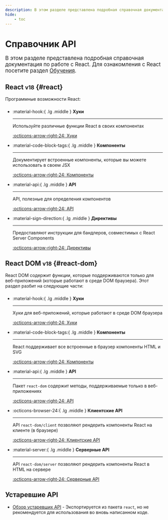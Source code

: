 ```yaml
---
description: В этом разделе представлена подробная справочная документация по работе с React
hide:
    - toc
---
```


# Справочник API

<big>В этом разделе представлена подробная справочная документация по работе с React. Для ознакомления с React посетите раздел [Обучения](../learn/index.md).</big>

## React <small>v18</small> {#react}

Программные возможности React:

<div class="grid cards" style="margin-top: 1.6em" markdown>

-   :material-hook:{ .lg .middle } **Хуки**

    ***

    Используйте различные функции React в своих компонентах

    [:octicons-arrow-right-24: Хуки](./react/hooks.md)

-   :material-code-block-tags:{ .lg .middle } **Компоненты**

    ***

    Документирует встроенные компоненты, которые вы можете использовать в своем JSX

    [:octicons-arrow-right-24: Компоненты](./react/components.md)

-   :material-api:{ .lg .middle } **API**

    ***

    API, полезные для определения компонентов

    [:octicons-arrow-right-24: API](./react/apis.md)

-   :material-sign-direction:{ .lg .middle } **Директивы**

    ***

    Предоставляют инструкции для бандлеров, совместимых с React Server Components

    [:octicons-arrow-right-24: Директивы](./react/directives.md)

</div>

## React DOM <small>v18</small> {#react-dom}

React DOM содержит функции, которые поддерживаются только для веб-приложений (которые работают в среде DOM браузера). Этот раздел разбит на следующие части:

<div class="grid cards" style="margin-top: 1.6em" markdown>

-   :material-hook:{ .lg .middle } **Хуки**

    ***

    Хуки для веб-приложений, которые работают в среде DOM браузера

    [:octicons-arrow-right-24: Хуки](./react-dom/hooks/index.md)

-   :material-code-block-tags:{ .lg .middle } **Компоненты**

    ***

    React поддерживает все встроенные в браузер компоненты HTML и SVG

    [:octicons-arrow-right-24: Компоненты](./react-dom/components/index.md)

-   :material-api:{ .lg .middle } **API**

    ***

    Пакет `react-dom` содержит методы, поддерживаемые только в веб-приложениях

    [:octicons-arrow-right-24: API](./react-dom/index.md)

-   :octicons-browser-24:{ .lg .middle } **Клиентские API**

    ***

    API `react-dom/client` позволяют рендерить компоненты React на клиенте (в браузере)

    [:octicons-arrow-right-24: Клиентские API](./react-dom/client/index.md)

-   :material-server:{ .lg .middle } **Серверные API**

    ***

    API `react-dom/server` позволяют рендерить компоненты React в HTML на сервере

    [:octicons-arrow-right-24: Серверные API](./react-dom/server/index.md)

</div>

## Устаревшие API

-   [Обзор устаревших API](./react/legacy.md) - Экспортируется из пакета `react`, но не рекомендуется для использования во вновь написанном коде.
